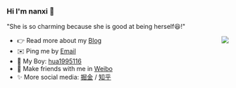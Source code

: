 ### Hi I'm nanxi 👋
"She is so charming because she is good at being herself😆!"

<img align="right" src="https://github-readme-stats.vercel.app/api?username=nan980914&show_icons=true&icon_color=0366d6&text_color=24292e&bg_color=ffffff&hide_title=true" />

- 👉 Read more about my [Blog](https://nanxi.life/)
- ✉️ Ping me by [Email](mailto:nanxixi98@163.com)
- 👦 My Boy: [hua1995116](https://github.com/hua1995116)
- 🥰 Make friends with me in [Weibo](https://weibo.com/u/5935317866)
- ✨ More social media: [掘金](https://juejin.cn/user/4230576475472573) / [知乎](https://www.zhihu.com/people/shi-ning-er-a)

